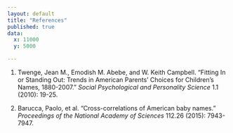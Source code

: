 ```yaml
---
layout: default
title: "References"
published: true
data:
  x: 11000
  y: 5000

---
```


1. Twenge, Jean M., Emodish M. Abebe, and W. Keith Campbell. “Fitting In or Standing Out: Trends in American Parents’ Choices for Children’s Names, 1880-2007.” *Social Psychological and Personality Science* 1.1 (2010): 19-25.

2. Barucca, Paolo, et al. “Cross-correlations of American baby names.” *Proceedings of the National Academy of Sciences* 112.26 (2015): 7943-7947.
